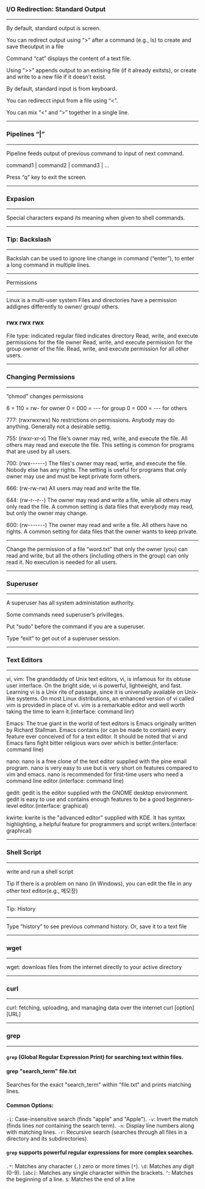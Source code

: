 ### I/O Redirection: Standard Output

---

By default, standard output is screen.

You can redirect output using “>” after a command (e.g., ls) to create and save theoutput in a file

Command “cat” displays the content of a text file.

Using “>>” appends output to an extising file (if it already exitsts), or create and write to a new file if it doesn’t exist.

By default, standard input is from keyboard.

You can redirecct input from a file using “<”.

You can mix “<“ and “>” together in a single line.

---

### Pipelines “|”

---

Pipeline feeds output of previous command to input of next command.

command1 | command2 | command3 | … 

Press “q” key to exit the screen.

---

### Expasion

---

Special characters expand its meaning when given to shell commands.

---

### Tip: Backslash

---

Backslah can be used to ignore line change in command (“enter”),
to enter a long command in multiple lines.

---

Permissions

---

Linux is a multi-user system
Files and directories have a permission addignes differently to owner/ group/ others.

### rwx rwx rwx

File type: indicated regular filed indicates directory
Read, write, and execute permissions for the file owner
Read, write, and execute permission for the group owner of the file.
Read, write, and execute permission for all other users.

---

### Changing Permissions

---

“chmod” changes permissions

6 = 110 = rw- for owner
0 = 000 = --- for group
0 = 000 = --- for others 

777: (rwxrwxrwx) No restrictions on permissions. Anybody may do anything. Generally not a desirable settig.

755: (rwxr-xr-x) The file's owner may red, write, and execute the file. All others may read and execute the file. This setting is common for programs that are used by all users.

700: (rwx------) The files's owner may read, wrtie, and execute the file. Nobody else has any rights. The setting is useful for programs that only owner may use and must be kept private form others.

666: (rw-rw-rw) All users may read and write the file.

644: (rw-r--r--) The owner may read and write a file, while all others may only read the file. A common setting is data files that everybody may read, but only the owner may change.

600: (rw-------) The owner may read and write a file. All others have no rights. A common setting for data files that the owner wants to keep private.

---

Change the permission of a file “word.txt” that only the owner (you) can read and write, but all the others (including others in the group) can only read it. No execution is needed for all users.

---

### Superuser

---

A superuser has all system administation authority.

Some commands need superuser’s privilleges.

Put “sudo” before the command if you are a superuser.

Type “exit” to get out of a superuser session.

---

### Text Editors

---

vi, vim: The granddaddy of Unix text editors, vi, is infamous for its obtuse user interface. On the bright side, vi is powerful, lightweight, and fast. Learning vi is a Unix rite of passage, since it is universally available on Unix-like systems. On most Linux distributions, an enhanced version of vi called vim is provided in place of vi. vim is a remarkable editor and well worth taking the time to learn it.(interface: command linr)

Emacs: The true giant in the world of text editors is Emacs originally written by Richard Stallman. Emacs contains (or can be made to contain) every feature ever conceived of for a text editor. It should be noted that vi and Emacs fans fight bitter religious wars over which is better.(interface: command line)

nano: nano is a free clone of the text editor supplied with the pine email program. nano is very easy to use but is very short on features compared to vim and emacs. nano is recommended for first-time users who need a command line editor.(interface: command line)

gedit: gedit is the editor supplied with the GNOME desktop environment. gedit is easy to use and contains enough features to be a good beginners-level editor.(interface: graphical)

kwirte: kwrite is the "advanced editor" supplied with KDE. It has syntax highlighting, a helpful feature for programmers and script writers.(interface: graphical)

---

### Shell Script

---

write and run a shell script

Tip
If there is a problem on nano (in Windows), you can edit the file in any other text editor(e.g., 메모장)

---

Tip: History

---

Type “history” to see previous command history.
Or, save it to a text file

---

### wget

---

wget: downloas files from the internet directly to your active directory

---

### curl

---

curl: fetching, uploading, and managing data over the internet curl [option] [URL]

---

### grep

---

#### `grep` (Global Regular Expression Print) for searching text within files.

#### grep "search_term" file.txt
Searches for the exact "search_term" within "file.txt" and prints matching lines.

#### **Common Options:**
`-i`: Case-insensitive search (finds "apple" and "Apple").
`-v`: Invert the match (finds lines *not* containing the search term).
`-n`: Display line numbers along with matching lines.
`-r`: Recursive search (searches through all files in a directory and its subdirectories).

#### `grep` supports powerful regular expressions for more complex searches.
`.*`: Matches any character (`.`) zero or more times (`*`).
`\d`: Matches any digit (0-9).
`[abc]`: Matches any single character within the brackets.
`^`: Matches the beginning of a line.
`$`: Matches the end of a line
